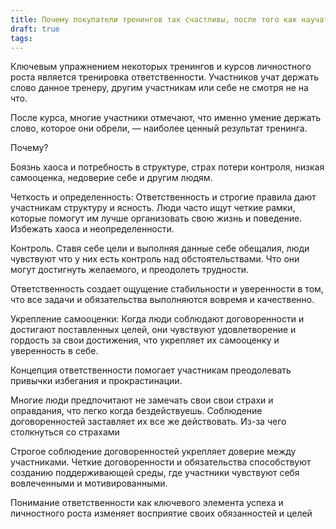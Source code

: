 ```yaml
---
title: Почему покупатели тренингов так счастливы, после того как научатся держать слово?
draft: true
tags:
---
```

Ключевым упражнением некоторых тренингов и курсов личностного роста является тренировка ответственности. Участников учат держать слово данное тренеру, другим участникам или себе не смотря не на что.

После курса, многие участники отмечают, что именно умение держать слово, которое они обрели, — наиболее ценный результат тренинга. 

Почему?

Боязнь хаоса и потребность в структуре, страх потери контроля, низкая самооценка, недоверие себе и другим людям.

Четкость и определенность: Ответственность и строгие правила дают участникам структуру и ясность. Люди часто ищут четкие рамки, которые помогут им лучше организовать свою жизнь и поведение. Избежать хаоса и неопределенности.

Контроль. Ставя себе цели и выполняя данные себе обещалия, люди чувствуют что у них есть контроль над обстоятельствами. Что они могут достигнуть желаемого, и преодолеть трудности.

Ответственность создает ощущение стабильности и уверенности в том, что все задачи и обязательства выполняются вовремя и качественно.

Укрепление самооценки: Когда люди соблюдают договоренности и достигают поставленных целей, они чувствуют удовлетворение и гордость за свои достижения, что укрепляет их самооценку и уверенность в себе.

Концепция ответственности помогает участникам преодолевать привычки избегания и прокрастинации.

Многие люди предпочитают не замечать свои свои страхи и оправдания, что легко когда бездействуешь. Соблюдение договоренностей заставляет их все же действовать. Из-за чего столкнуться со страхами

Строгое соблюдение договоренностей укрепляет доверие между участниками. Четкие договоренности и обязательства способствуют созданию поддерживающей среды, где участники чувствуют себя вовлеченными и мотивированными.

Понимание ответственности как ключевого элемента успеха и личностного роста изменяет восприятие своих обязанностей и целей